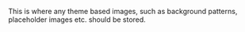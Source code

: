 This is where any theme based images, such as background patterns, placeholder images etc. should be stored.
